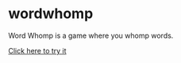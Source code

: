 # wordwhomp

Word Whomp is a game where you whomp words.

[Click here to try it](https://go1den.github.io/wordwhomp)
